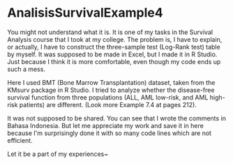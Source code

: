 # AnalisisSurvivalExample4
You might not understand what it is. 
It is one of my tasks in the Survival Analysis course that I took at my college. 
The problem is, I have to explain, or actually, I have to construct the three-sample test (Log-Rank test) table by myself. 
It was supposed to be made in Excel, but I made it in R Studio. 
Just because I think it is more comfortable, even though my code ends up such a mess.   

Here I used BMT (Bone Marrow Transplantation) dataset, taken from the KMsurv package in R Studio. 
I tried to analyze whether the disease-free survival function from three populations (ALL, AML low-risk, and AML high-risk patients) are different. 
(Look more Example 7.4 at pages 212).  

It was not supposed to be shared. 
You can see that I wrote the comments in Bahasa Indonesia. 
But let me appreciate my work and save it in here because I'm surprisingly done it with so many code lines which are not efficient. 

Let it be a part of my experiences~
